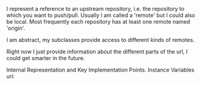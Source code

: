 I represent a reference to an upstream repository, i.e. the repository to which you want to push/pull. Usually I am called a  'remote' but I could also be local. Most frequently each repository has at least one remote named 'origin'.

I am abstract, my subclasses provide access to different kinds of remotes.

Right now I just provide information about the different parts of the url, I could get smarter in the future.

Internal Representation and Key Implementation Points.
    Instance Variables
	url:		<String>
